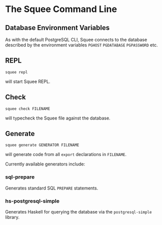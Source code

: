 # The Squee Command Line

## Database Environment Variables

As with the default PostgreSQL CLI, Squee connects to the database described by the environment variables `PGHOST` `PGDATABASE` `PGPASSWORD` etc.

## REPL

```
squee repl
```

will start Squee REPL. 

## Check

```
squee check FILENAME
```

will typecheck the Squee file against the database.

## Generate

```
squee generate GENERATOR FILENAME
```

will generate code from all `export` declarations in `FILENAME`.

Currently available generators include:

### sql-prepare

Generates standard SQL `PREPARE` statements.

### hs-postgresql-simple

Generates Haskell for querying the database via the `postgresql-simple` library.
